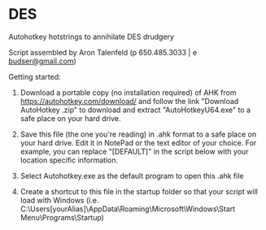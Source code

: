 # DES
Autohotkey hotstrings to annihilate DES drudgery

Script assembled by Aron Talenfeld (p 650.485.3033 | e budser@gmail.com)

Getting started: 

1) Download a portable copy (no installation required) of AHK from https://autohotkey.com/download/ and follow the link "Download AutoHotkey .zip" to download and extract "AutoHotkeyU64.exe" to a safe place on your hard drive.  

2) Save this file (the one you're reading) in .ahk format to a safe place on your hard drive. Edit it in NotePad or the text editor of your choice. For example, you can replace "[DEFAULT]" in the script below with your location specific information. 

3) Select Autohotkey.exe as the default program to open this .ahk file 

4) Create a shortcut to this file in the startup folder so that your script will load with Windows (i.e. C:\Users\[yourAlias]\AppData\Roaming\Microsoft\Windows\Start Menu\Programs\Startup)
